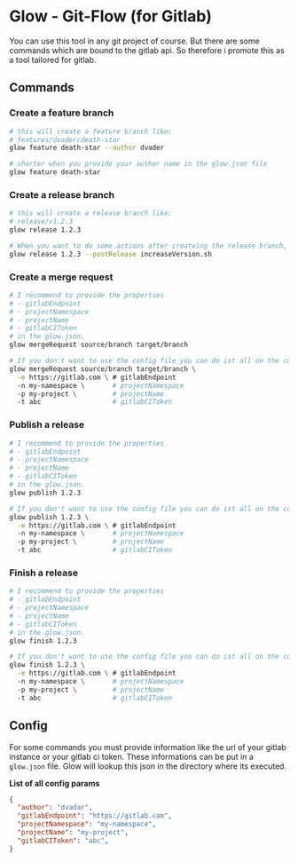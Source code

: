 # Glow - Git-Flow (for Gitlab)

You can use this tool in any git project of course. But there are some commands which are bound to the gitlab api. So therefore i promote this as a tool tailored for gitlab.

## Commands

### Create a feature branch

```bash
# this will create a feature branch like:
# features/dvader/death-star
glow feature death-star --author dvader

# shorter when you provide your author name in the glow.json file
glow feature death-star
```

### Create a release branch

```bash
# this will create a release branch like:
# release/v1.2.3
glow release 1.2.3

# When you want to do some actions after createing the release branch, for example to increase the version of your product, you can provide a post release script
glow release 1.2.3 --postRelease increaseVersion.sh
```

### Create a merge request

```bash
# I recommend to provide the properties
# - gitlabEndpoint
# - projectNamespace
# - projectName
# - gitlabCIToken
# in the glow.json.
glow mergeRequest source/branch target/branch

# If you don't want to use the config file you can do ist all on the command line:
glow mergeRequest source/branch target/branch \
  -e https://gitlab.com \ # gitlabEndpoint
  -n my-namespace \       # projectNamespace
  -p my-project \         # projectName
  -t abc                  # gitlabCIToken
```

### Publish a release

```bash
# I recommend to provide the properties
# - gitlabEndpoint
# - projectNamespace
# - projectName
# - gitlabCIToken
# in the glow.json.
glow publish 1.2.3

# If you don't want to use the config file you can do ist all on the command line:
glow publish 1.2.3 \
  -e https://gitlab.com \ # gitlabEndpoint
  -n my-namespace \       # projectNamespace
  -p my-project \         # projectName
  -t abc                  # gitlabCIToken
```

### Finish a release

```bash
# I recommend to provide the properties
# - gitlabEndpoint
# - projectNamespace
# - projectName
# - gitlabCIToken
# in the glow.json.
glow finish 1.2.3

# If you don't want to use the config file you can do ist all on the command line:
glow finish 1.2.3 \
  -e https://gitlab.com \ # gitlabEndpoint
  -n my-namespace \       # projectNamespace
  -p my-project \         # projectName
  -t abc                  # gitlabCIToken
```

## Config

For some commands you must provide information like the url of your gitlab instance or your gitlab ci token. These informations can be put in a `glow.json` file. Glow will lookup this json in the directory where its executed.

**List of all config params**

```json
{
  "author": "dvadar",
  "gitlabEndpoint": "https://gitlab.com",
  "projectNamespace": "my-namespace",
  "projectName": "my-project",
  "gitlabCIToken": "abc",
}
```